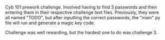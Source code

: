 Cyb 101 prework challenge. Involved having to find 3 passwords and then entering them in their respective challenge text files. Previously, they were all named "TODO", but after inputting the correct passwords, the "main" py file will run and generate a magic key code.

Challenge was well rewarding, but the hardest one to do was challenge 3.
